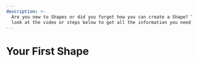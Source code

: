 ```yaml
---
description: >-
  Are you new to Shapes or did you forget how you can create a Shape? Take a
  look at the video or steps below to get all the information you need!
---
```


# Your First Shape

